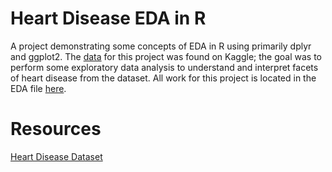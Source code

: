 # Heart Disease EDA in R

A project demonstrating some concepts of EDA in R using primarily dplyr and ggplot2. The [data](https://www.kaggle.com/johnsmith88/heart-disease-dataset) for this project was found on Kaggle; the goal was to perform some exploratory data analysis to understand and interpret facets of heart disease from the dataset. All work for this project is located in the EDA file [here](https://github.com/akweiss/heart-disease-r/blob/master/eda.md).

# Resources
[Heart Disease Dataset](https://www.kaggle.com/johnsmith88/heart-disease-dataset)

